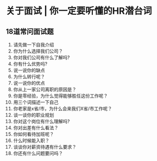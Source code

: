 # 关于面试 | 你一定要听懂的HR潜台词
## 18道常问面试题
1. 请先做一下自我介绍
2. 你为什么选择我们公司？
3. 你对我们公司有什么了解吗?
4. 你有什么优势吗?
5. 说一说你的缺点
6. 为什么转行呢？
7. 说一说你的优点
8. 你从上一家公司离职的原因是？
9. 你是零经验，为什么觉得能够胜任这份工作呢？
10. 用三个词描述一下自己
11. 你老家是x省/市，为什么会来我们X省/市工作呢？
12. 谈一谈你的职业规划
13. 你对这个岗位有什么理解吗?
14. 你对出差有什么看法？
15. 你如何看待加班呢？
16. 什么时候能入职？
17. 谈谈你对薪资待遇有什么要求？
18. 你还有什么问题要问吗？

